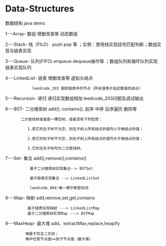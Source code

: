 # Data-Structures
数据结构 java demo


1---Array- 数组 增删改查等 动态数组

2---Stack- 栈（FILO） push pop 等 ；实例：使用栈实现括号匹配判断；数组实现与链表实现 

3---Queue- 队列(FIFO) enqueue dequeue操作等 ；数组队列和循环队列实现 链表实现队列

4---LinkedList- 链表   增删改查等 虚拟头结点  
                
                leedcode_203 删除链表中的节点（所有值等于指定数值的结点）

5---Recursion- 递归   递归实现数组相加 leedcode_203问题及调试输出

6---BST- 二分搜索树  add(); contains(); 前序 中序 后序遍历  删除等 

           二分查找树或者是一棵空树，或者具有下列性质：

              1.若它的左子树不为空，则左子树上所有结点的值均小于根结点的值；

              2.若它的右子树不为空，则右子树上所有结点的值均大于根结点的值；

              3.它的左右子树均为二分查找树。

7---Set- 集合  add();remove();contains()

               基于二分搜索树实现集合--> BSTSet
               
               基于链表实现集合 --> LinkedListSet
               
               leedcode_804:唯一摩尔斯密码词
              
              
8---Map- 映射 add,remove,set,get,contains
              
              基于链表实现映射 ---> LinkedListMap
              基于二分搜索树实现Map ---> BSTMap
             
9---MaxHeap- 最大堆 add，extractMax,replace,heapify
             
             堆属于完全二叉树；
             堆中任意节点值>=孩子节点值（最大堆）              
